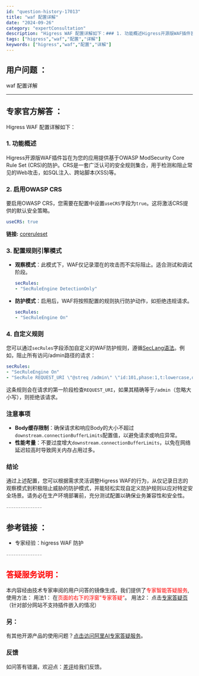```yaml
---
id: "question-history-17013"
title: "waf 配置详解"
date: "2024-09-26"
category: "expertConsultation"
description: "Higress WAF 配置详解如下：### 1. 功能概述Higress开源版WAF插件旨在为您的应用提供基于OWASP ModSecurity Core Rule Set (CRS)的防护。CRS是一套广泛认可的安全规则集合，用于检测和阻止常见的Web攻击，如SQL注入、跨站脚本(XSS)等。#"
tags: ["higress","waf","配置","详解"]
keywords: ["higress","waf","配置","详解"]
---
```


## 用户问题 ： 
 waf 配置详解  

---------------
## 专家官方解答 ：

Higress WAF 配置详解如下：

### 1. 功能概述
Higress开源版WAF插件旨在为您的应用提供基于OWASP ModSecurity Core Rule Set (CRS)的防护。CRS是一套广泛认可的安全规则集合，用于检测和阻止常见的Web攻击，如SQL注入、跨站脚本(XSS)等。

### 2. 启用OWASP CRS
要启用OWASP CRS，您需要在配置中设置`useCRS`字段为`true`。这将激活CRS提供的默认安全策略。
```yaml
useCRS: true
```
**链接:** [coreruleset](https://github.com/coreruleset/coreruleset/tree/v3.3.2)

### 3. 配置规则引擎模式
- **观察模式**：此模式下，WAF仅记录潜在的攻击而不实际阻止。适合测试和调试阶段。
  ```yaml
  secRules: 
  - "SecRuleEngine DetectionOnly"
  ```
- **防护模式**：启用后，WAF将按照配置的规则执行防护动作，如拒绝违规请求。
  ```yaml
  secRules: 
  - "SecRuleEngine On"
  ```

### 4. 自定义规则
您可以通过`secRules`字段添加自定义的WAF防护规则，遵循[SecLang语法](https://coraza.io/docs/seclang/directives/)。例如，阻止所有访问/admin路径的请求：
```yaml
secRules: 
- "SecRuleEngine On"
- "SecRule REQUEST_URI \"@streq /admin\" \"id:101,phase:1,t:lowercase,deny\""
```
这条规则会在请求的第一阶段检查`REQUEST_URI`，如果其精确等于`/admin`（忽略大小写），则拒绝该请求。

### 注意事项
- **Body缓存限制**：确保请求和响应Body的大小不超过`downstream.connectionBufferLimits`配置值，以避免请求或响应异常。
- **性能考量**：不要过度增大`downstream.connectionBufferLimits`，以免在网络延迟较高时导致网关内存占用过多。

### 结论
通过上述配置，您可以根据需求灵活调整Higress WAF的行为，从仅记录日志的观察模式到积极阻止威胁的防护模式，并能轻松实现自定义防护规则以应对特定安全场景。请务必在生产环境部署前，充分测试配置以确保业务兼容性和安全性。


<font color="#949494">---------------</font> 


## 参考链接 ：

* 专家经验：higress WAF 防护 


 <font color="#949494">---------------</font> 
 


## <font color="#FF0000">答疑服务说明：</font> 

本内容经由技术专家审阅的用户问答的镜像生成，我们提供了<font color="#FF0000">专家智能答疑服务</font>,使用方法：
用法1： 在<font color="#FF0000">页面的右下的浮窗”专家答疑“</font>。
用法2： 点击[专家答疑页](https://answer.opensource.alibaba.com/docs/intro)（针对部分网站不支持插件嵌入的情况）
### 另：


有其他开源产品的使用问题？[点击访问阿里AI专家答疑服务](https://answer.opensource.alibaba.com/docs/intro)。
### 反馈
如问答有错漏，欢迎点：[差评](https://ai.nacos.io/user/feedbackByEnhancerGradePOJOID?enhancerGradePOJOId=17019)给我们反馈。
